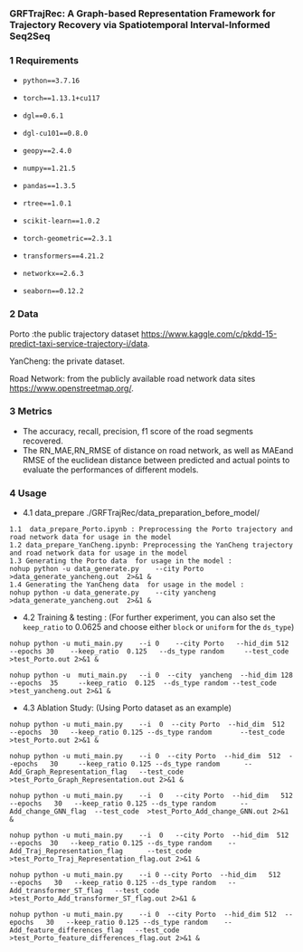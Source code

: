 ### GRFTrajRec: A Graph-based Representation Framework for Trajectory Recovery via Spatiotemporal Interval-Informed Seq2Seq

### 1 Requirements

* `python==3.7.16`

* `torch==1.13.1+cu117`

* `dgl==0.6.1`

* `dgl-cu101==0.8.0`

* `geopy==2.4.0`

* `numpy==1.21.5`

* `pandas==1.3.5`

* `rtree==1.0.1  `

* `scikit-learn==1.0.2`

* `torch-geometric==2.3.1`

* `transformers==4.21.2`

* `networkx==2.6.3  `

* `seaborn==0.12.2`

### 2 Data

Porto :the public trajectory dataset https://www.kaggle.com/c/pkdd-15-predict-taxi-service-trajectory-i/data.

YanCheng: the private dataset.

Road Network: from  the publicly available road network data sites https://www.openstreetmap.org/.

### 3 Metrics

* The accuracy, recall, precision, f1 score of the road segments recovered.
*  The RN\_MAE,RN\_RMSE of distance on road network, as well as MAEand RMSE of the euclidean distance between predicted and actual points to evaluate the performances of different models.

### 4  Usage

* 4.1  data_prepare  ./GRFTrajRec/data_preparation_before_model/

```
1.1  data_prepare_Porto.ipynb : Preprocessing the Porto trajectory and road network data for usage in the model 
1.2 data_prepare_YanCheng.ipynb: Preprocessing the YanCheng trajectory and road network data for usage in the model 
1.3 Generating the Porto data  for usage in the model :
nohup python -u data_generate.py    --city Porto  >data_generate_yancheng.out  2>&1 &
1.4 Generating the YanCheng data  for usage in the model :
nohup python -u data_generate.py    --city yancheng  >data_generate_yancheng.out  2>&1 &
```

* 4.2  Training & testing :   (For further experiment, you can also set the `keep_ratio` to 0.0625 and choose either `block` or `uniform` for the `ds_type`)

```
nohup python -u muti_main.py    --i 0    --city Porto   --hid_dim 512   --epochs 30    --keep_ratio  0.125   --ds_type random     --test_code  >test_Porto.out 2>&1 &

nohup python -u  muti_main.py   --i 0  --city  yancheng  --hid_dim 128  --epochs  35     --keep_ratio  0.125  --ds_type random --test_code >test_yancheng.out 2>&1 &
```

* 4.3  Ablation Study:  (Using Porto dataset as an example)

```
nohup python -u muti_main.py    --i  0  --city Porto  --hid_dim  512   --epochs  30   --keep_ratio 0.125 --ds_type random       --test_code  >test_Porto.out 2>&1 &

nohup python -u muti_main.py    --i 0  --city Porto  --hid_dim  512  --epochs   30     --keep_ratio 0.125 --ds_type random      --Add_Graph_Representation_flag   --test_code  >test_Porto_Graph_Representation.out 2>&1 &

nohup python -u muti_main.py    --i  0   --city Porto  --hid_dim   512   --epochs   30   --keep_ratio 0.125 --ds_type random      --Add_change_GNN_flag  --test_code  >test_Porto_Add_change_GNN.out 2>&1 &

nohup python -u muti_main.py    --i  0   --city Porto  --hid_dim  512   --epochs  30   --keep_ratio 0.125 --ds_type random    --Add_Traj_Representation_flag      --test_code  >test_Porto_Traj_Representation_flag.out 2>&1 &

nohup python -u muti_main.py    --i 0 --city Porto  --hid_dim   512   --epochs   30   --keep_ratio 0.125 --ds_type random   --Add_transformer_ST_flag   --test_code  >test_Porto_Add_transformer_ST_flag.out 2>&1 &

nohup python -u muti_main.py    --i 0  --city Porto  --hid_dim 512  --epochs   30   --keep_ratio 0.125 --ds_type random    --Add_feature_differences_flag   --test_code  >test_Porto_feature_differences_flag.out 2>&1 &
```

